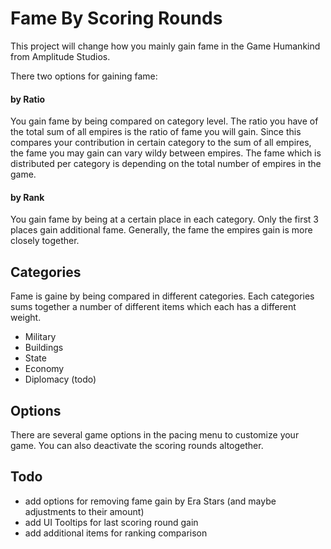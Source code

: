 # Fame By Scoring Rounds

This project will change how you mainly gain fame in the Game Humankind from Amplitude Studios.

There two options for gaining fame:

#### by Ratio
You gain fame by being compared on category level. The ratio you have of the total sum of all empires is the ratio of fame you will gain. Since this compares your contribution in certain category to the sum of all empires, the fame you may gain can vary wildy between empires. The fame which is distributed per category is depending on the total number of empires in the game.

#### by Rank
You gain fame by being at a certain place in each category. Only the first 3 places gain additional fame. Generally, the fame the empires gain is more closely together.

## Categories
Fame is gaine by being compared in different categories. Each categories sums together a number of different items which each has a different weight.

- Military
- Buildings
- State
- Economy
- Diplomacy (todo)

## Options
There are several game options in the pacing menu to customize your game. You can also deactivate the scoring rounds altogether.

## Todo
- add options for removing fame gain by Era Stars (and maybe adjustments to their amount)
- add UI Tooltips for last scoring round gain
- add additional items for ranking comparison
